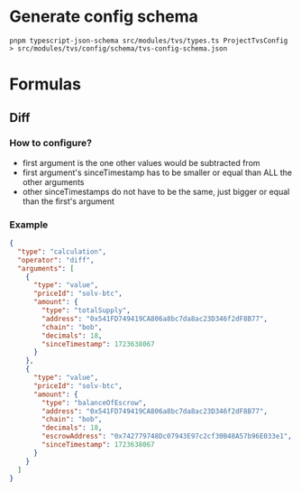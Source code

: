 # Generate config schema
```
pnpm typescript-json-schema src/modules/tvs/types.ts ProjectTvsConfig > src/modules/tvs/config/schema/tvs-config-schema.json
```

# Formulas

## Diff
### How to configure?
- first argument is the one other values would be subtracted from
- first argument's sinceTimestamp has to be smaller or equal than ALL the other arguments
- other sinceTimestamps do not have to be the same, just bigger or equal than the first's argument

### Example
```json
{
  "type": "calculation",
  "operator": "diff",
  "arguments": [
    {
      "type": "value",
      "priceId": "solv-btc",
      "amount": {
        "type": "totalSupply",
        "address": "0x541FD749419CA806a8bc7da8ac23D346f2dF8B77",
        "chain": "bob",
        "decimals": 18,
        "sinceTimestamp": 1723638067
      }
    },
    {
      "type": "value",
      "priceId": "solv-btc",
      "amount": {
        "type": "balanceOfEscrow",
        "address": "0x541FD749419CA806a8bc7da8ac23D346f2dF8B77",
        "chain": "bob",
        "decimals": 18,
        "escrowAddress": "0x742779748Dc07943E97c2cf30B48A57b96E033e1",
        "sinceTimestamp": 1723638067
      }
    }
  ]
}
```
